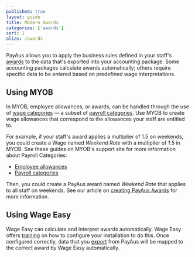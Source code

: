 ```yaml
---
published: true
layout: guide
title: Modern Awards
categories: ['awards']
sort: 1
alias: /awards
---
```


PayAus allows you to apply the business rules defined in your staff's [awards](http://www.fairwork.gov.au/AWARDS/pages/default.aspx) to the data that's exported into your accounting package. Some accounting packages calculate awards automatically; others require specific data to be entered based on predefined wage interpretations.

## Using MYOB

In MYOB, employee allowances, or awards, can be handled through the use of [wage categories](http://myobaustralia.custhelp.com/app/answers/detail/a_id/9156) &mdash; a subset of [payroll categories](http://myobaustralia.custhelp.com/app/answers/detail/a_id/9122). Use MYOB to create wage allowances that correspond to the allowances your staff are entitled to.

For example, if your staff's award applies a multiplier of 1.5 on weekends, you could create a Wage named <i>Weekend Rate</i> with a multiplier of <i>1.5</i> in MYOB. See these guides on MYOB's support site for more information about Payroll Categories:

* [Employee allowances](http://myobaustralia.custhelp.com/app/answers/detail/a_id/9156)
* [Payroll categories](http://myobaustralia.custhelp.com/app/answers/detail/a_id/9122)

Then, you could create a PayAus award named <i>Weekend Rate</i> that applies to all staff on weekends. See our article on [creating PayAus Awards](../creating-awards/) for more information.

## Using Wage Easy

Wage Easy can calculate and interpret awards automatically. Wage Easy offers [training](http://www.wageeasy.com.au/index.htm?payroll/training.htm) on how to configure your installation to do this. Once configured correctly, data that you [export](../../timesheets/exports/#using_wage_easy) from PayAus will be mapped to the correct award by Wage Easy automatically.